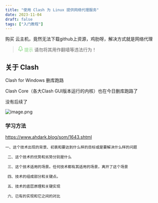 ```yaml
---
title: "使用 Clash 为 Linux 提供网络代理服务"
date: 2023-11-04
draft: false
tags: ["入门教程"]
---
```








购买 云主机，竟然无法下载github上资源，鸡肋呀，解决方式就是网络代理


> <svg version="1.1" width="16" height="16" viewBox="0 0 16 16" aria-hidden="true" fill="#87d582"><path d="M8 16a2 2 0 001.985-1.75c.017-.137-.097-.25-.235-.25h-3.5c-.138 0-.252.113-.235.25A2 2 0 008 16z"></path><path fill-rule="evenodd" d="M8 1.5A3.5 3.5 0 004.5 5v2.947c0 .346-.102.683-.294.97l-1.703 2.556a.018.018 0 00-.003.01l.001.006c0 .002.002.004.004.006a.017.017 0 00.006.004l.007.001h10.964l.007-.001a.016.016 0 00.006-.004.016.016 0 00.004-.006l.001-.007a.017.017 0 00-.003-.01l-1.703-2.554a1.75 1.75 0 01-.294-.97V5A3.5 3.5 0 008 1.5zM3 5a5 5 0 0110 0v2.947c0 .05.015.098.042.139l1.703 2.555A1.518 1.518 0 0113.482 13H2.518a1.518 1.518 0 01-1.263-2.36l1.703-2.554A.25.25 0 003 7.947V5z"></path></svg>&nbsp;<font color="#87d582">提示</font>
> 请勿将其用作翻墙等违法行为！

## 关于 Clash



Clash for Windows 删库跑路

Clash Core（各大Clash GUI版本运行的内核）也在今日删库跑路了

没有后续了

![image.png](https://s2.loli.net/2023/11/04/rFmGLbRYMO7UJ65.png)










### 学习方法

https://www.ahdark.blog/som/1643.shtml

~~~
一、这个技术出现的背景、初衷和要达到什么样的目标或是要解决什么样的问题

 二、这个技术的优势和劣势分别是什么 

 三、这个技术适用的场景。任何技术都有其适用的场景，离开了这个场景

 四、技术的组成部分和关键点。

 五、技术的底层原理和关键实现

 六、已有的实现和它之间的对比
~~~


